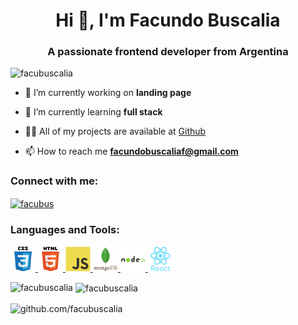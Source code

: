 <h1 align="center">Hi 👋, I'm Facundo Buscalia</h1>
<h3 align="center">A passionate frontend developer from Argentina</h3>

<p align="left"> <img src="https://komarev.com/ghpvc/?username=facubuscalia&label=Profile%20views&color=0e75b6&style=flat" alt="facubuscalia" /> </p>

- 🔭 I’m currently working on **landing page**

- 🌱 I’m currently learning **full stack**

- 👨‍💻 All of my projects are available at [Github](Github)

- 📫 How to reach me **facundobuscaliaf@gmail.com**

<h3 align="left">Connect with me:</h3>
<p align="left">
<a href="https://discord.gg/facubus" target="blank"><img align="center" src="https://raw.githubusercontent.com/rahuldkjain/github-profile-readme-generator/master/src/images/icons/Social/discord.svg" alt="facubus" height="30" width="40" /></a>
</p>

<h3 align="left">Languages and Tools:</h3>
<p align="left"> <a href="https://www.w3schools.com/css/" target="_blank" rel="noreferrer"> <img src="https://raw.githubusercontent.com/devicons/devicon/master/icons/css3/css3-original-wordmark.svg" alt="css3" width="40" height="40"/> </a> <a href="https://www.w3.org/html/" target="_blank" rel="noreferrer"> <img src="https://raw.githubusercontent.com/devicons/devicon/master/icons/html5/html5-original-wordmark.svg" alt="html5" width="40" height="40"/> </a> <a href="https://developer.mozilla.org/en-US/docs/Web/JavaScript" target="_blank" rel="noreferrer"> <img src="https://raw.githubusercontent.com/devicons/devicon/master/icons/javascript/javascript-original.svg" alt="javascript" width="40" height="40"/> </a> <a href="https://www.mongodb.com/" target="_blank" rel="noreferrer"> <img src="https://raw.githubusercontent.com/devicons/devicon/master/icons/mongodb/mongodb-original-wordmark.svg" alt="mongodb" width="40" height="40"/> </a> <a href="https://nodejs.org" target="_blank" rel="noreferrer"> <img src="https://raw.githubusercontent.com/devicons/devicon/master/icons/nodejs/nodejs-original-wordmark.svg" alt="nodejs" width="40" height="40"/> </a> <a href="https://reactjs.org/" target="_blank" rel="noreferrer"> <img src="https://raw.githubusercontent.com/devicons/devicon/master/icons/react/react-original-wordmark.svg" alt="react" width="40" height="40"/> </a> </p>

<p><img align="left" src="https://github-readme-stats.vercel.app/api/top-langs?username=facubuscalia&show_icons=true&locale=en&layout=compact" alt="facubuscalia" /></p>

<p>&nbsp;<img align="center" src="https://github-readme-stats.vercel.app/api?username=facubuscalia&show_icons=true&locale=en" alt="facubuscalia" /></p>

<p><img align="center" src="https://github-readme-streak-stats.herokuapp.com/?user=facubuscalia&" alt="github.com/facubuscalia" /></p>
